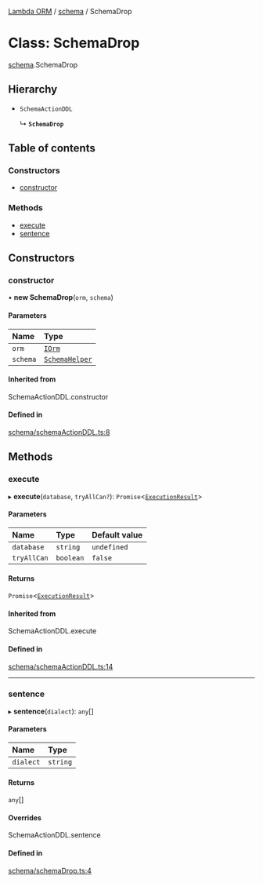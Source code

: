 [Lambda ORM](../README.md) / [schema](../modules/schema.md) / SchemaDrop

# Class: SchemaDrop

[schema](../modules/schema.md).SchemaDrop

## Hierarchy

- `SchemaActionDDL`

  ↳ **`SchemaDrop`**

## Table of contents

### Constructors

- [constructor](schema.SchemaDrop.md#constructor)

### Methods

- [execute](schema.SchemaDrop.md#execute)
- [sentence](schema.SchemaDrop.md#sentence)

## Constructors

### constructor

• **new SchemaDrop**(`orm`, `schema`)

#### Parameters

| Name | Type |
| :------ | :------ |
| `orm` | [`IOrm`](../interfaces/model.IOrm.md) |
| `schema` | [`SchemaHelper`](schema.SchemaHelper.md) |

#### Inherited from

SchemaActionDDL.constructor

#### Defined in

[schema/schemaActionDDL.ts:8](https://github.com/FlavioLionelRita/lambda-orm/blob/eec4cd3/src/orm/schema/schemaActionDDL.ts#L8)

## Methods

### execute

▸ **execute**(`database`, `tryAllCan?`): `Promise`<[`ExecutionResult`](../interfaces/connection.ExecutionResult.md)\>

#### Parameters

| Name | Type | Default value |
| :------ | :------ | :------ |
| `database` | `string` | `undefined` |
| `tryAllCan` | `boolean` | `false` |

#### Returns

`Promise`<[`ExecutionResult`](../interfaces/connection.ExecutionResult.md)\>

#### Inherited from

SchemaActionDDL.execute

#### Defined in

[schema/schemaActionDDL.ts:14](https://github.com/FlavioLionelRita/lambda-orm/blob/eec4cd3/src/orm/schema/schemaActionDDL.ts#L14)

___

### sentence

▸ **sentence**(`dialect`): `any`[]

#### Parameters

| Name | Type |
| :------ | :------ |
| `dialect` | `string` |

#### Returns

`any`[]

#### Overrides

SchemaActionDDL.sentence

#### Defined in

[schema/schemaDrop.ts:4](https://github.com/FlavioLionelRita/lambda-orm/blob/eec4cd3/src/orm/schema/schemaDrop.ts#L4)
